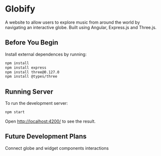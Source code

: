 # Globify

A website to allow users to explore music from around the world by navigating an interactive globe. Built using Angular, Express.js and Three.js.

## Before You Begin

Install external dependences by running:

```bash
npm install
npm install express
npm install three@0.127.0
npm install @types/three
```

## Running Server

To run the development server:

```bash
npm start
```

Open [http://localhost:4200/](http://localhost:4200/) to see the result.

## Future Development Plans

Connect globe and widget components interactions 
